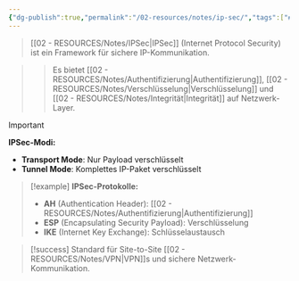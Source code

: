 ```yaml
---
{"dg-publish":true,"permalink":"/02-resources/notes/ip-sec/","tags":["#sicherheit/verschluesselung","#netzwerk/protokolle"],"noteIcon":"","updated":"2025-09-16T23:41:26.766+02:00"}
---
```



>[[02 - RESOURCES/Notes/IPSec\|IPSec]] (Internet Protocol Security) ist ein Framework für sichere IP-Kommunikation.

>>Es bietet [[02 - RESOURCES/Notes/Authentifizierung\|Authentifizierung]], [[02 - RESOURCES/Notes/Verschlüsselung\|Verschlüsselung]] und [[02 - RESOURCES/Notes/Integrität\|Integrität]] auf Netzwerk-Layer.

>[!important] 
>**IPSec-Modi:**
>- **Transport Mode**: Nur Payload verschlüsselt
>- **Tunnel Mode**: Komplettes IP-Paket verschlüsselt

>[!example] 
>**IPSec-Protokolle:**
>- **AH** (Authentication Header): [[02 - RESOURCES/Notes/Authentifizierung\|Authentifizierung]]
>- **ESP** (Encapsulating Security Payload): Verschlüsselung
>- **IKE** (Internet Key Exchange): Schlüsselaustausch

>[!success] 
>Standard für Site-to-Site [[02 - RESOURCES/Notes/VPN\|VPN]]s und sichere Netzwerk-Kommunikation.
